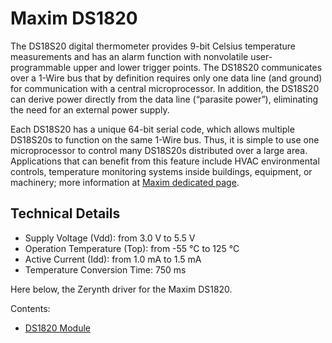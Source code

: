 # Maxim DS1820

The DS18S20 digital thermometer provides 9-bit Celsius temperature measurements and has an alarm function with nonvolatile user-programmable upper and lower trigger points. The DS18S20 communicates over a 1-Wire bus that by definition requires only one data line (and ground) for communication with a central microprocessor. In addition, the DS18S20 can derive power directly from the data line (“parasite power”), eliminating the need for an external power supply.

Each DS18S20 has a unique 64-bit serial code, which allows multiple DS18S20s to function on the same 1-Wire bus. Thus, it is simple to use one microprocessor to control many DS18S20s distributed over a large area. Applications that can benefit from this feature include HVAC environmental controls, temperature monitoring systems inside buildings, equipment, or machinery; more information at [Maxim dedicated page](https://www.maximintegrated.com/en/products/analog/sensors-and-sensor-interface/DS18S20.html).

## Technical Details


* Supply Voltage (Vdd): from 3.0 V to 5.5 V
* Operation Temperature (Top): from -55 °C to 125 °C
* Active Current (Idd): from 1.0 mA to 1.5 mA
* Temperature Conversion Time: 750 ms

Here below, the Zerynth driver for the Maxim DS1820.


Contents:

-   [DS1820 Module](/latest/reference/libs/maxim/ds1820/docs/ds1820/)
<!--stackedit_data:
eyJoaXN0b3J5IjpbLTIwODUyMjA5NzFdfQ==
-->